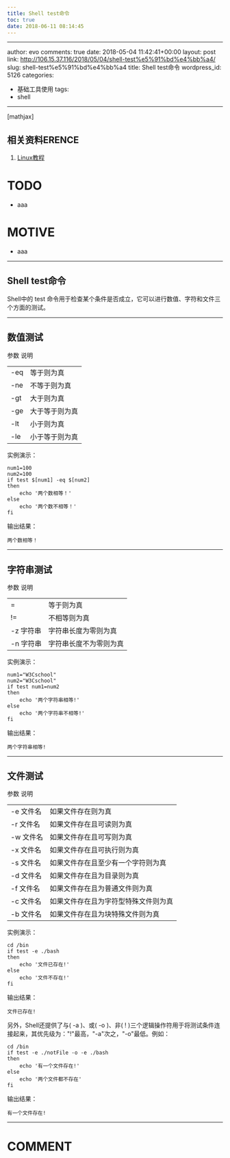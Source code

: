 ```yaml
---
title: Shell test命令
toc: true
date: 2018-06-11 08:14:45
---
```

---
author: evo
comments: true
date: 2018-05-04 11:42:41+00:00
layout: post
link: http://106.15.37.116/2018/05/04/shell-test%e5%91%bd%e4%bb%a4/
slug: shell-test%e5%91%bd%e4%bb%a4
title: Shell test命令
wordpress_id: 5126
categories:
- 基础工具使用
tags:
- shell
---

<!-- more -->

[mathjax]


## 相关资料ERENCE





 	
  1. [Linux教程](https://www.w3cschool.cn/linux/)




# TODO





 	
  * aaa




# MOTIVE





 	
  * aaa





* * *





## Shell test命令


Shell中的 test 命令用于检查某个条件是否成立，它可以进行数值、字符和文件三个方面的测试。



* * *





## 数值测试


<table class="reference " >
<tbody >
<tr >
参数
说明
</tr>
<tr >

<td >-eq
</td>

<td >等于则为真
</td>
</tr>
<tr >

<td >-ne
</td>

<td >不等于则为真
</td>
</tr>
<tr >

<td >-gt
</td>

<td >大于则为真
</td>
</tr>
<tr >

<td >-ge
</td>

<td >大于等于则为真
</td>
</tr>
<tr >

<td >-lt
</td>

<td >小于则为真
</td>
</tr>
<tr >

<td >-le
</td>

<td >小于等于则为真
</td>
</tr>
</tbody>
</table>
实例演示：

    
    num1=100
    num2=100
    if test $[num1] -eq $[num2]
    then
        echo '两个数相等！'
    else
        echo '两个数不相等！'
    fi
    


输出结果：

    
    两个数相等！
    





* * *





## 字符串测试


<table class="reference" >
<tbody >
<tr >
参数
说明
</tr>
<tr >

<td >=
</td>

<td >等于则为真
</td>
</tr>
<tr >

<td >!=
</td>

<td >不相等则为真
</td>
</tr>
<tr >

<td >-z 字符串
</td>

<td >字符串长度为零则为真
</td>
</tr>
<tr >

<td >-n 字符串
</td>

<td >字符串长度不为零则为真
</td>
</tr>
</tbody>
</table>
实例演示：

    
    num1="W3Cschool"
    num2="W3Cschool"
    if test num1=num2
    then
        echo '两个字符串相等!'
    else
        echo '两个字符串不相等!'
    fi
    


输出结果：

    
    两个字符串相等!
    





* * *





## 文件测试


<table class="reference " >
<tbody >
<tr >
参数
说明
</tr>
<tr >

<td >-e 文件名
</td>

<td >如果文件存在则为真
</td>
</tr>
<tr >

<td >-r 文件名
</td>

<td >如果文件存在且可读则为真
</td>
</tr>
<tr >

<td >-w 文件名
</td>

<td >如果文件存在且可写则为真
</td>
</tr>
<tr >

<td >-x 文件名
</td>

<td >如果文件存在且可执行则为真
</td>
</tr>
<tr >

<td >-s 文件名
</td>

<td >如果文件存在且至少有一个字符则为真
</td>
</tr>
<tr >

<td >-d 文件名
</td>

<td >如果文件存在且为目录则为真
</td>
</tr>
<tr >

<td >-f 文件名
</td>

<td >如果文件存在且为普通文件则为真
</td>
</tr>
<tr >

<td >-c 文件名
</td>

<td >如果文件存在且为字符型特殊文件则为真
</td>
</tr>
<tr >

<td >-b 文件名
</td>

<td >如果文件存在且为块特殊文件则为真
</td>
</tr>
</tbody>
</table>
实例演示：

    
    cd /bin
    if test -e ./bash
    then
        echo '文件已存在!'
    else
        echo '文件不存在!'
    fi
    


输出结果：

    
    文件已存在!
    


另外，Shell还提供了与( -a )、或( -o )、非( ! )三个逻辑操作符用于将测试条件连接起来，其优先级为："!"最高，"-a"次之，"-o"最低。例如：

    
    cd /bin
    if test -e ./notFile -o -e ./bash
    then
        echo '有一个文件存在!'
    else
        echo '两个文件都不存在'
    fi
    


输出结果：

    
    有一个文件存在!
























* * *





# COMMENT



